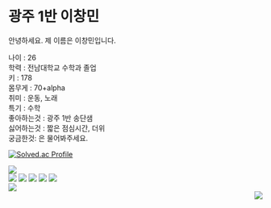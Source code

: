 # 광주 1반 이창민

안녕하세요.
제 이름은 이창민입니다.

나이 : 26  
학력 : 전남대학교 수학과 졸업  
키 : 178  
몸무게 : 70+alpha  
취미 : 운동, 노래  
특기 : 수학  
좋아하는것 : 광주 1반  송단샘  
싫어하는것 : 짧은 점심시간, 더위  
궁금한것: 은 물어봐주세요.  

[![Solved.ac Profile](http://mazassumnida.wtf/api/v2/generate_badge?boj=dlckdals007)](https://solved.ac/dlckdals007/)


<div id='badges' align='left'>
  <img src="https://img.shields.io/badge/Python-3776AB?style=for-the-badge&logo=Python&logoColor=white"/><br>
  <img src="https://img.shields.io/badge/HTML-E34F26?style=for-the-badge&logo=HTML5&logoColor=white"/>
  <img src="https://img.shields.io/badge/CSS-1572B6?style=for-the-badge&logo=CSS3&logoColor=white"/>
  <img src="https://img.shields.io/badge/Javascript-F7DF1E?style=for-the-badge&logo=Javascript&logoColor=white"/>
  <img src="https://img.shields.io/badge/Bootstrap-7952B3?style=for-the-badge&logo=Bootstrap&logoColor=white"/>
  <img src="https://img.shields.io/badge/Django-092E20?style=for-the-badge&logo=Django&logoColor=white"/><br>
  <img src="https://img.shields.io/badge/Git-F05032?style=for-the-badge&logo=Git&logoColor=white"/><br>
</div>

<div align="right">
  <img src="https://komarev.com/ghpvc/?username=ChangMinL2E&style=flat&color=blue" alt=""/>
  <a href="https://solved.ac/dlckdals007"><img src="http://mazassumnida.wtf/api/mini/generate_badge?boj=dlckdals007"/></a>
</div>



